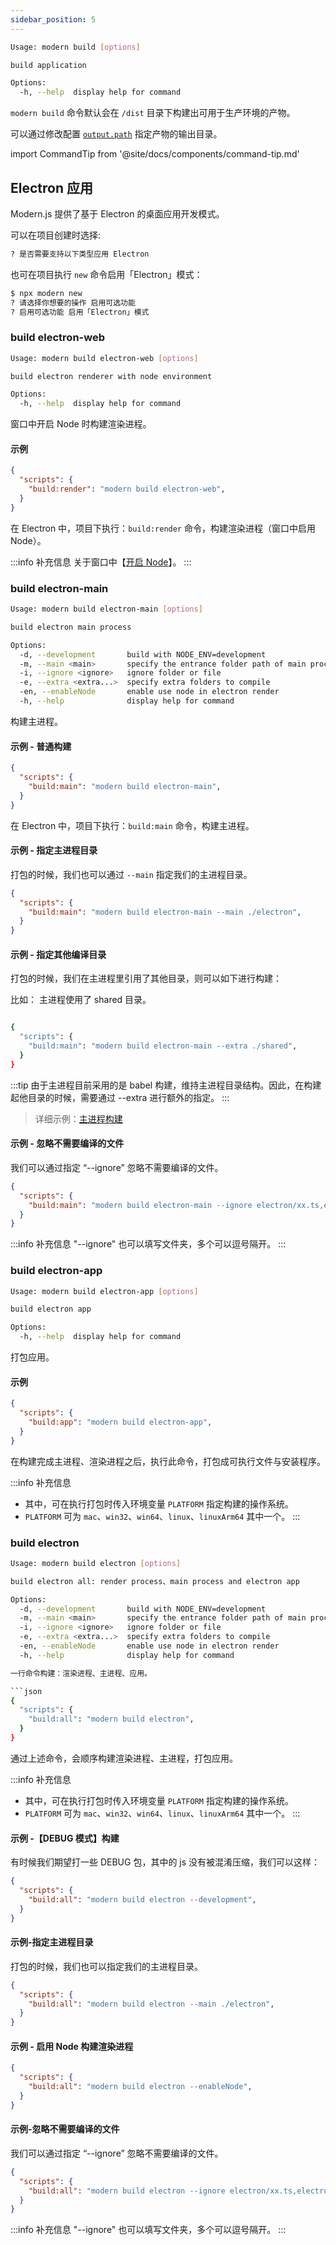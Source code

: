```yaml
---
sidebar_position: 5
---
```


```bash
Usage: modern build [options]

build application

Options:
  -h, --help  display help for command
```

`modern build` 命令默认会在 `/dist` 目录下构建出可用于生产环境的产物。

可以通过修改配置 [`output.path`](/docs/apis/config/output/path) 指定产物的输出目录。

import CommandTip from '@site/docs/components/command-tip.md'

<CommandTip />

## Electron 应用

Modern.js 提供了基于 Electron 的桌面应用开发模式。

可以在项目创建时选择:

```bash
? 是否需要支持以下类型应用 Electron
```

也可在项目执行 `new` 命令启用「Electron」模式：

```bash
$ npx modern new
? 请选择你想要的操作 启用可选功能
? 启用可选功能 启用「Electron」模式
```

### build electron-web

```bash
Usage: modern build electron-web [options]

build electron renderer with node environment

Options:
  -h, --help  display help for command
```

窗口中开启 Node 时构建渲染进程。

#### 示例

```json
{
  "scripts": {
    "build:render": "modern build electron-web",
  }
}
```

在 Electron 中，项目下执行：`build:render` 命令，构建渲染进程（窗口中启用 Node）。

:::info 补充信息
关于窗口中【[开启 Node](/docs/guides/features/electron/develop#窗口中开启-node)】。
:::


### build electron-main

```bash
Usage: modern build electron-main [options]

build electron main process

Options:
  -d, --development       build with NODE_ENV=development
  -m, --main <main>       specify the entrance folder path of main process, such as: electron/
  -i, --ignore <ignore>   ignore folder or file
  -e, --extra <extra...>  specify extra folders to compile
  -en, --enableNode       enable use node in electron render
  -h, --help              display help for command
```

构建主进程。

#### 示例 - 普通构建

```json
{
  "scripts": {
    "build:main": "modern build electron-main",
  }
}
```

在 Electron 中，项目下执行：`build:main` 命令，构建主进程。

#### 示例 - 指定主进程目录

打包的时候，我们也可以通过 `--main` 指定我们的主进程目录。

```json
{
  "scripts": {
    "build:main": "modern build electron-main --main ./electron",
  }
}
```

#### 示例 - 指定其他编译目录
打包的时候，我们在主进程里引用了其他目录，则可以如下进行构建：

比如： 主进程使用了 shared 目录。

```bash

{
  "scripts": {
    "build:main": "modern build electron-main --extra ./shared",
  }
}
```

:::tip
由于主进程目前采用的是 babel 构建，维持主进程目录结构。因此，在构建起他目录的时候，需要通过 --extra 进行额外的指定。
:::

> 详细示例：[主进程构建](/docs/guides/features/electron/extra/compile-extra)

#### 示例 - 忽略不需要编译的文件
我们可以通过指定 “--ignore” 忽略不需要编译的文件。

```json
{
  "scripts": {
    "build:main": "modern build electron-main --ignore electron/xx.ts,electron/xxx.ts",
  }
}
```

:::info 补充信息
"--ignore" 也可以填写文件夹，多个可以逗号隔开。
:::

### build electron-app

```bash
Usage: modern build electron-app [options]

build electron app

Options:
  -h, --help  display help for command
```

打包应用。

#### 示例

```json
{
  "scripts": {
    "build:app": "modern build electron-app",
  }
}
```
在构建完成主进程、渲染进程之后，执行此命令，打包成可执行文件与安装程序。

:::info 补充信息
- 其中，可在执行打包时传入环境变量 `PLATFORM` 指定构建的操作系统。
- `PLATFORM` 可为 `mac`、`win32`、`win64`、`linux`、`linuxArm64` 其中一个。
:::

### build electron

```bash
Usage: modern build electron [options]

build electron all: render process、main process and electron app

Options:
  -d, --development       build with NODE_ENV=development
  -m, --main <main>       specify the entrance folder path of main process, such as: electron/
  -i, --ignore <ignore>   ignore folder or file
  -e, --extra <extra...>  specify extra folders to compile
  -en, --enableNode       enable use node in electron render
  -h, --help              display help for command

一行命令构建：渲染进程、主进程、应用。

```json
{
  "scripts": {
    "build:all": "modern build electron",
  }
}
```
通过上述命令，会顺序构建渲染进程、主进程，打包应用。

:::info 补充信息
- 其中，可在执行打包时传入环境变量 `PLATFORM` 指定构建的操作系统。
- `PLATFORM` 可为 `mac`、`win32`、`win64`、`linux`、`linuxArm64` 其中一个。
:::

#### 示例 -【DEBUG 模式】构建

有时候我们期望打一些 DEBUG 包，其中的 js 没有被混淆压缩，我们可以这样：

```json
{
  "scripts": {
    "build:all": "modern build electron --development",
  }
}
```

#### 示例-指定主进程目录

打包的时候，我们也可以指定我们的主进程目录。

```json
{
  "scripts": {
    "build:all": "modern build electron --main ./electron",
  }
}
```

#### 示例 - 启用 Node 构建渲染进程

```json
{
  "scripts": {
    "build:all": "modern build electron --enableNode",
  }
}
```

#### 示例-忽略不需要编译的文件

我们可以通过指定 “--ignore” 忽略不需要编译的文件。

```json
{
  "scripts": {
    "build:all": "modern build electron --ignore electron/xx.ts,electron/xxx.ts",
  }
}
```

:::info 补充信息
"--ignore" 也可以填写文件夹，多个可以逗号隔开。
:::

